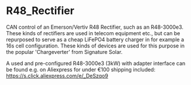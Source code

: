 # R48_Rectifier
CAN control of an Emerson/Vertiv R48 Rectifier, such as an R48-3000e3. These kinds of rectifiers are used in telecom equipment etc., but can be repurposed to serve as a cheap LiFePO4 battery charger in for example a 16s cell configuration. These kinds of devices are used for this purpose in the popular 'Chargeverter' from Signature Solar.

A used and pre-configured R48-3000e3 (3kW) with adapter interface can be found e.g. on Aliexpress for under €100 shipping included: https://s.click.aliexpress.com/e/_DeSzqo9

